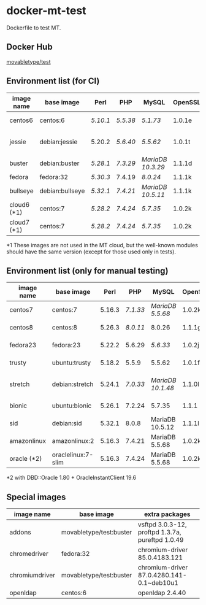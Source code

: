 # docker-mt-test
Dockerfile to test MT.

## Docker Hub

[movabletype/test](https://hub.docker.com/r/movabletype/test)

## Environment list (for CI)

|image name|base image|Perl|PHP|MySQL|OpenSSL|End of Life|
|-|-|-|-|-|-|-|
|centos6|centos:6|*5.10.1*|*5.5.38*|*5.1.73*|1.0.1e|2020-11|
|jessie|debian:jessie|5.20.2|*5.6.40*|*5.5.62*|1.0.1t|2020-06 (LTS)|
|buster|debian:buster|*5.28.1*|*7.3.29*|*MariaDB 10.3.29*|1.1.1d|2022-01|
|fedora|fedora:32|*5.30.3*|7.4.19|*8.0.24*|1.1.1k|-|
|bullseye|debian:bullseye|*5.32.1*|*7.4.21*|*MariaDB 10.5.11*|1.1.1k|-|
|cloud6 (\*1)|centos:7|*5.28.2*|*7.4.24*|*5.7.35*|1.0.2k|-|
|cloud7 (\*1)|centos:7|*5.28.2*|*7.4.24*|*5.7.35*|1.0.2k|-|

\*1 These images are not used in the MT cloud, but the well-known modules should have the same version (except for those used only in tests).

## Environment list (only for manual testing)

|image name|base image|Perl|PHP|MySQL|OpenSSL|End of Life|
|-|-|-|-|-|-|-|
|centos7|centos:7|5.16.3|*7.1.33*|*MariaDB 5.5.68*|1.0.2k|2024-06|
|centos8|centos:8|5.26.3|*8.0.11*|8.0.26|1.1.1g|2021-12|
|fedora23|fedora:23|5.22.2|5.6.29|*5.6.33*|1.0.2j|2016-12|
|trusty|ubuntu:trusty|5.18.2|5.5.9|5.5.62|1.0.1f|2019-04|
|stretch|debian:stretch|5.24.1|*7.0.33*|*MariaDB 10.1.48*|1.1.0l|2022-01 (LTS)|
|bionic|ubuntu:bionic|5.26.1|7.2.24|5.7.35|1.1.1|2023-04|
|sid|debian:sid|5.32.1|8.0.8|MariaDB 10.5.12|1.1.1l|-|
|amazonlinux|amazonlinux:2|5.16.3|7.4.21|MariaDB 5.5.68|1.0.2k|-|
|oracle (\*2)|oraclelinux:7-slim|5.16.3|7.4.24|MariaDB 5.5.68|1.0.2k|-|

\*2 with DBD::Oracle 1.80 + OracleInstantClient 19.6

## Special images

|image name|base image|extra packages|
|-|-|-|
|addons|movabletype/test:buster|vsftpd 3.0.3-12, proftpd 1.3.7a, pureftpd 1.0.49|
|chromedriver|fedora:32|chromium-driver 85.0.4183.121|
|chromiumdriver|movabletype/test:buster|chromium-driver 87.0.4280.141-0.1~deb10u1|
|openldap|centos:6|openldap 2.4.40|
